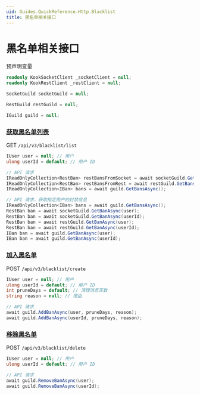 ```yaml
---
uid: Guides.QuickReference.Http.Blacklist
title: 黑名单相关接口
---
```


# 黑名单相关接口

预声明变量

```csharp
readonly KookSocketClient _socketClient = null;
readonly KookRestClient _restClient = null;

SocketGuild socketGuild = null;

RestGuild restGuild = null;

IGuild guild = null;
```

### [获取黑名单列表]

GET `/api/v3/blacklist/list`

```csharp
IUser user = null; // 用户
ulong userId = default; // 用户 ID

// API 请求
IReadOnlyCollection<RestBan> restBansFromSocket = await socketGuild.GetBansAsync();
IReadOnlyCollection<RestBan> restBansFromRest = await restGuild.GetBansAsync();
IReadOnlyCollection<IBan> bans = await guild.GetBansAsync();

// API 请求，获取指定用户的封禁信息
IReadOnlyCollection<IBan> bans = await guild.GetBansAsync();
RestBan ban = await socketGuild.GetBanAsync(user);
RestBan ban = await socketGuild.GetBanAsync(userId);
RestBan ban = await restGuild.GetBanAsync(user);
RestBan ban = await restGuild.GetBanAsync(userId);
IBan ban = await guild.GetBanAsync(user);
IBan ban = await guild.GetBanAsync(userId);
```

### [加入黑名单]

POST `/api/v3/blacklist/create`

```csharp
IUser user = null; // 用户
ulong userId = default; // 用户 ID
int pruneDays = default; // 清理消息天数
string reason = null; // 理由

// API 请求
await guild.AddBanAsync(user, pruneDays, reason);
await guild.AddBanAsync(userId, pruneDays, reason);
```

### [移除黑名单]

POST `/api/v3/blacklist/delete`

```csharp
IUser user = null; // 用户
ulong userId = default; // 用户 ID

// API 请求
await guild.RemoveBanAsync(user);
await guild.RemoveBanAsync(userId);
```

[获取黑名单列表]: https://developer.kookapp.cn/doc/http/blacklist#获取黑名单列表
[加入黑名单]: https://developer.kookapp.cn/doc/http/blacklist#加入黑名单
[移除黑名单]: https://developer.kookapp.cn/doc/http/blacklist#移除黑名单
